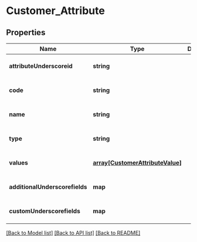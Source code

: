 # Customer_Attribute

## Properties
Name | Type | Description | Notes
------------ | ------------- | ------------- | -------------
**attributeUnderscoreid** | **string** |  | [optional] [default to null]
**code** | **string** |  | [optional] [default to null]
**name** | **string** |  | [optional] [default to null]
**type** | **string** |  | [optional] [default to null]
**values** | [**array[CustomerAttributeValue]**](CustomerAttributeValue.md) |  | [optional] [default to null]
**additionalUnderscorefields** | **map** |  | [optional] [default to null]
**customUnderscorefields** | **map** |  | [optional] [default to null]

[[Back to Model list]](../README.md#documentation-for-models) [[Back to API list]](../README.md#documentation-for-api-endpoints) [[Back to README]](../README.md)


